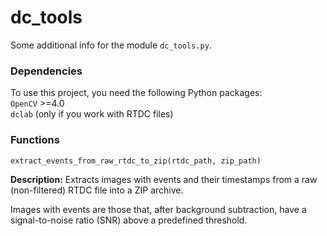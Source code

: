 # dc_tools

Some additional info for the module `dc_tools.py`.

### Dependencies

To use this project, you need the following Python packages:  
`OpenCV` >=4.0  
`dclab` (only if you work with RTDC files)

### Functions

`extract_events_from_raw_rtdc_to_zip(rtdc_path, zip_path)`

**Description:** Extracts images with events and their timestamps from a raw (non-filtered) RTDC file into a ZIP archive.

Images with events are those that, after background subtraction, have a signal-to-noise ratio (SNR) above a predefined threshold.
